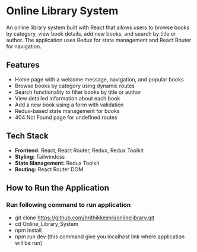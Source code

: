 # Online Library System

An online library system built with React that allows users to browse books by category, view book details, add new books, and search by title or author. The application uses Redux for state management and React Router for navigation.



## Features

- Home page with a welcome message, navigation, and popular books
- Browse books by category using dynamic routes
- Search functionality to filter books by title or author
- View detailed information about each book
- Add a new book using a form with validation
- Redux-based state management for books
- 404 Not Found page for undefined routes



## Tech Stack

- **Frontend:** React, React Router, Redux, Redux Toolkit
- **Styling:** Tailwindcss
- **State Management:** Redux Toolkit
- **Routing:** React Router DOM



## How to Run the Application

 ### Run following command to run application
  - git clone https://github.com/hrithikkeshri/onlinelibrary.git
  - cd Online_Library_System
  - npm install
  - npm run dev (this command give you localhost link where application will be run)


